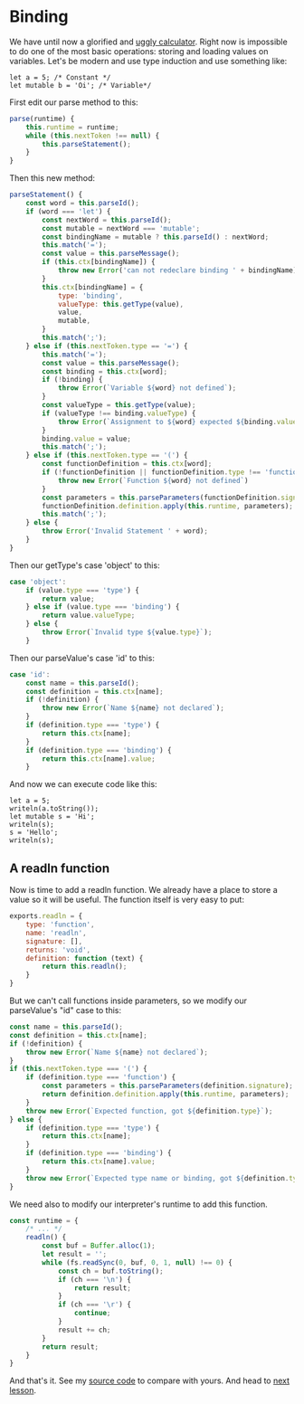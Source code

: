 Binding
=======

We have until now a glorified and [uggly calculator][old source code]. Right now is impossible to do one of the most basic operations: storing and loading values on variables. Let's be modern and use type induction and use something like:

```
let a = 5; /* Constant */
let mutable b = 'Oi'; /* Variable*/
```

First edit our parse method to this:

```js
parse(runtime) {
    this.runtime = runtime;
    while (this.nextToken !== null) {
        this.parseStatement();
    }
}
```

Then this new method:
```js
parseStatement() {
    const word = this.parseId();
    if (word === 'let') {
        const nextWord = this.parseId();
        const mutable = nextWord === 'mutable';
        const bindingName = mutable ? this.parseId() : nextWord;
        this.match('=');
        const value = this.parseMessage();
        if (this.ctx[bindingName]) {
            throw new Error('can not redeclare binding ' + bindingName)
        }
        this.ctx[bindingName] = {
            type: 'binding',
            valueType: this.getType(value),
            value,
            mutable,
        }
        this.match(';');
    } else if (this.nextToken.type == '=') {
        this.match('=');
        const value = this.parseMessage();
        const binding = this.ctx[word];
        if (!binding) {
            throw Error(`Variable ${word} not defined`);
        }
        const valueType = this.getType(value);
        if (valueType !== binding.valueType) {
            throw Error(`Assignment to ${word} expected ${binding.valueType.name}, got ${valueType.name}`);
        }
        binding.value = value;
        this.match(';');
    } else if (this.nextToken.type == '(') {
        const functionDefinition = this.ctx[word];
        if (!functionDefinition || functionDefinition.type !== 'function') {
            throw new Error(`Function ${word} not defined`)
        }
        const parameters = this.parseParameters(functionDefinition.signature);
        functionDefinition.definition.apply(this.runtime, parameters);
        this.match(';');
    } else {
        throw Error('Invalid Statement ' + word);
    }
}
```

Then our getType's case 'object' to this:
```js
case 'object':
    if (value.type === 'type') {
        return value;
    } else if (value.type === 'binding') {
        return value.valueType;
    } else {
        throw Error(`Invalid type ${value.type}`);
    }
```

Then our parseValue's case 'id' to this:
```js
case 'id':
    const name = this.parseId();
    const definition = this.ctx[name];
    if (!definition) {
        throw new Error(`Name ${name} not declared`);
    }
    if (definition.type === 'type') {
        return this.ctx[name];
    }
    if (definition.type === 'binding') {
        return this.ctx[name].value;
    }
```

And now we can execute code like this:

```blang
let a = 5;
writeln(a.toString());
let mutable s = 'Hi';
writeln(s);
s = 'Hello';
writeln(s);
```

A readln function
-----------------

Now is time to add a readln function. We already have a place to store a value so it will be useful. The function itself is very easy to put:

```js
exports.readln = {
    type: 'function',
    name: 'readln',
    signature: [],
    returns: 'void',
    definition: function (text) {
        return this.readln();
    }
}
```

But we can't call functions inside parameters, so we modify our parseValue's "id" case to this:
```js
const name = this.parseId();
const definition = this.ctx[name];
if (!definition) {
    throw new Error(`Name ${name} not declared`);
}
if (this.nextToken.type === '(') {
    if (definition.type === 'function') {
        const parameters = this.parseParameters(definition.signature);
        return definition.definition.apply(this.runtime, parameters);
    }
    throw new Error(`Expected function, got ${definition.type}`);
} else {
    if (definition.type === 'type') {
        return this.ctx[name];
    }
    if (definition.type === 'binding') {
        return this.ctx[name].value;
    }
    throw new Error(`Expected type name or binding, got ${definition.type}`);
}
```

We need also to modify our interpreter's runtime to add this function.

```js
const runtime = {
    /* ... */
    readln() {
        const buf = Buffer.alloc(1);
        let result = '';
        while (fs.readSync(0, buf, 0, 1, null) !== 0) {
            const ch = buf.toString();
            if (ch === '\n') {
                return result;
            }
            if (ch === '\r') {
                continue;
            }
            result += ch;
        }
        return result;
    }
}
```

And that's it. See my [source code] to compare with yours. And head to [next lesson].

[old source code]: https://github.com/talesm/bootlang/tree/lesson0-2
[source code]: https://github.com/talesm/bootlang/tree/lesson0-3
[next lesson]: ./stage0-lesson4
[previous lesson]: ./stage0-lesson2
